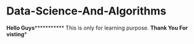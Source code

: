 # Data-Science-And-Algorithms
**************Hello Guys*************************
This is only for learning purpose.
********************Thank You For visting*********************
